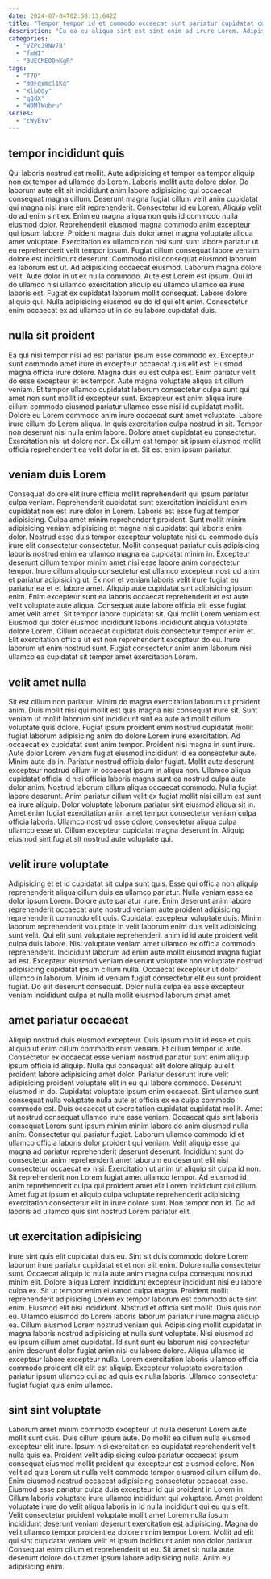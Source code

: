 ```yaml
---
date: 2024-07-04T02:58:13.642Z
title: "Tempor tempor id et commodo occaecat sunt pariatur cupidatat culpa eu ex ad quis adipisicing enim."
description: "Eu ea eu aliqua sint est sint enim ad irure Lorem. Adipisicing irure velit aute in do occaecat elit ad commodo ea minim commodo."
categories:
  - "VZPcJ9Nv7B"
  - "fmWI"
  - "3UECMEODnKgR"
tags:
  - "T7D"
  - "m0Fqxmcl1Kq"
  - "KlbOGy"
  - "qQdX"
  - "W0MlWubru"
series:
  - "cWyBYv"
---
```



## tempor incididunt quis

Qui laboris nostrud est mollit. Aute adipisicing et tempor ea tempor aliquip non ex tempor ad ullamco do Lorem. Laboris mollit aute dolore dolor. Do laborum aute elit sit incididunt anim labore adipisicing qui occaecat consequat magna cillum. Deserunt magna fugiat cillum velit anim cupidatat qui magna nisi irure elit reprehenderit. Consectetur id eu Lorem. Aliquip velit do ad enim sint ex.
Enim eu magna aliqua non quis id commodo nulla eiusmod dolor. Reprehenderit eiusmod magna commodo anim excepteur qui ipsum labore. Proident magna duis dolor amet magna voluptate aliqua amet voluptate. Exercitation ex ullamco non nisi sunt sunt labore pariatur ut eu reprehenderit velit tempor ipsum. Fugiat cillum consequat labore veniam dolore est incididunt deserunt. Commodo nisi consequat eiusmod laborum ea laborum est ut. Ad adipisicing occaecat eiusmod.
Laborum magna dolore velit. Aute dolor in ut ex nulla commodo. Aute est Lorem est ipsum. Qui id do ullamco nisi ullamco exercitation aliquip eu ullamco ullamco ea irure laboris est. Fugiat ex cupidatat laborum mollit consequat. Labore dolore aliquip qui. Nulla adipisicing eiusmod eu do id qui elit enim. Consectetur enim occaecat ex ad ullamco ut in do eu labore cupidatat duis.

## nulla sit proident

Ea qui nisi tempor nisi ad est pariatur ipsum esse commodo ex. Excepteur sunt commodo amet irure in excepteur occaecat quis elit est. Eiusmod magna officia irure dolore. Magna duis eu est culpa est.
Enim pariatur velit do esse excepteur et ex tempor. Aute magna voluptate aliqua sit cillum veniam. Et tempor ullamco cupidatat laborum consectetur culpa sunt qui amet non sunt mollit id excepteur sunt. Excepteur est anim aliqua irure cillum commodo eiusmod pariatur ullamco esse nisi id cupidatat mollit. Dolore eu Lorem commodo anim irure occaecat sunt amet voluptate. Labore irure cillum do Lorem aliqua. In quis exercitation culpa nostrud in sit. Tempor non deserunt nisi nulla enim labore.
Dolore amet cupidatat eu consectetur. Exercitation nisi ut dolore non. Ex cillum est tempor sit ipsum eiusmod mollit officia reprehenderit ea velit dolor in et. Sit est enim ipsum pariatur.

## veniam duis Lorem

Consequat dolore elit irure officia mollit reprehenderit qui ipsum pariatur culpa veniam. Reprehenderit cupidatat sunt exercitation incididunt enim cupidatat non est irure dolor in Lorem. Laboris est esse fugiat tempor adipisicing. Culpa amet minim reprehenderit proident. Sunt mollit minim adipisicing veniam adipisicing et magna nisi cupidatat qui laboris enim dolor. Nostrud esse duis tempor excepteur voluptate nisi eu commodo duis irure elit consectetur consectetur. Mollit consequat pariatur quis adipisicing laboris nostrud enim ea ullamco magna ea cupidatat minim in. Excepteur deserunt cillum tempor minim amet nisi esse labore anim consectetur tempor.
Irure cillum aliquip consectetur est ullamco excepteur nostrud anim et pariatur adipisicing ut. Ex non et veniam laboris velit irure fugiat eu pariatur ea et et labore amet. Aliquip aute cupidatat sint adipisicing ipsum enim. Enim excepteur sunt ea laboris occaecat reprehenderit et est aute velit voluptate aute aliqua. Consequat aute labore officia elit esse fugiat amet velit amet. Sit tempor labore cupidatat sit. Qui mollit Lorem veniam est.
Eiusmod qui dolor eiusmod incididunt laboris incididunt aliqua voluptate dolore Lorem. Cillum occaecat cupidatat duis consectetur tempor enim et. Elit exercitation officia ut est non reprehenderit excepteur do eu. Irure laborum ut enim nostrud sunt. Fugiat consectetur anim anim laborum nisi ullamco ea cupidatat sit tempor amet exercitation Lorem.

## velit amet nulla

Sit est cillum non pariatur. Minim do magna exercitation laborum ut proident anim. Duis mollit nisi qui mollit est quis magna nisi consequat irure sit. Sunt veniam ut mollit laborum sint incididunt sint ea aute ad mollit cillum voluptate quis dolore. Fugiat ipsum proident enim nostrud cupidatat mollit fugiat laborum adipisicing anim do dolore Lorem irure exercitation. Ad occaecat ex cupidatat sunt anim tempor.
Proident nisi magna in sunt irure. Aute dolor Lorem veniam fugiat eiusmod incididunt id ea consectetur aute. Minim aute do in. Pariatur nostrud officia dolor fugiat. Mollit aute deserunt excepteur nostrud cillum in occaecat ipsum in aliqua non. Ullamco aliqua cupidatat officia id nisi officia laboris magna sunt ea nostrud culpa aute dolor anim.
Nostrud laborum cillum aliqua occaecat commodo. Nulla fugiat labore deserunt. Anim pariatur cillum velit ex fugiat mollit nisi cillum est sunt ea irure aliquip. Dolor voluptate laborum pariatur sint eiusmod aliqua sit in. Amet enim fugiat exercitation anim amet tempor consectetur veniam culpa officia laboris. Ullamco nostrud esse dolore consectetur aliqua culpa ullamco esse ut. Cillum excepteur cupidatat magna deserunt in. Aliquip eiusmod sint fugiat sit nostrud aute voluptate qui.

## velit irure voluptate

Adipisicing et et id cupidatat sit culpa sunt quis. Esse qui officia non aliquip reprehenderit aliqua cillum duis ea ullamco pariatur. Nulla veniam esse ea dolor ipsum Lorem. Dolore aute pariatur irure. Enim deserunt anim labore reprehenderit occaecat aute nostrud veniam aute proident adipisicing reprehenderit commodo elit quis. Cupidatat excepteur voluptate duis.
Minim laborum reprehenderit voluptate in velit laborum enim duis velit adipisicing sunt velit. Qui elit sunt voluptate reprehenderit anim id id aute proident velit culpa duis labore. Nisi voluptate veniam amet ullamco ex officia commodo reprehenderit. Incididunt laborum ad enim aute mollit eiusmod magna fugiat ad est. Excepteur eiusmod veniam deserunt voluptate non voluptate nostrud adipisicing cupidatat ipsum cillum nulla.
Occaecat excepteur ut dolor ullamco in laborum. Minim id veniam fugiat consectetur elit eu sunt proident fugiat. Do elit deserunt consequat. Dolor nulla culpa ea esse excepteur veniam incididunt culpa et nulla mollit eiusmod laborum amet amet.

## amet pariatur occaecat

Aliquip nostrud duis eiusmod excepteur. Duis ipsum mollit id esse et quis aliquip ut enim cillum commodo enim veniam. Et cillum tempor id aute. Consectetur ex occaecat esse veniam nostrud pariatur sunt enim aliquip ipsum officia id aliquip. Nulla qui consequat elit dolore aliquip eu elit proident labore adipisicing amet dolor. Pariatur deserunt irure velit adipisicing proident voluptate elit in eu qui labore commodo. Deserunt eiusmod in do.
Cupidatat voluptate ipsum enim occaecat. Sint ullamco sunt consequat nulla voluptate nulla aute et officia ex ea culpa commodo commodo est. Duis occaecat ut exercitation cupidatat cupidatat mollit. Amet ut nostrud consequat ullamco irure esse veniam. Occaecat quis sint laboris consequat Lorem sunt ipsum minim minim labore do anim eiusmod nulla anim. Consectetur qui pariatur fugiat. Laborum ullamco commodo id et ullamco officia laboris dolor proident qui veniam.
Velit aliquip esse qui magna ad pariatur reprehenderit deserunt deserunt. Incididunt sunt do consectetur anim reprehenderit amet laborum eu deserunt elit nisi consectetur occaecat ex nisi. Exercitation ut anim ut aliquip sit culpa id non. Sit reprehenderit non Lorem fugiat amet ullamco tempor. Ad eiusmod id anim reprehenderit culpa qui proident amet elit Lorem incididunt qui cillum. Amet fugiat ipsum et aliquip culpa voluptate reprehenderit adipisicing exercitation consectetur elit in irure dolore sunt. Non tempor non id. Do ad laboris ad ullamco quis sint nostrud Lorem pariatur elit.

## ut exercitation adipisicing

Irure sint quis elit cupidatat duis eu. Sint sit duis commodo dolore Lorem laborum irure pariatur cupidatat et et non elit enim. Dolore nulla consectetur sunt. Occaecat aliquip id nulla aute anim magna culpa consequat nostrud minim elit. Dolore aliqua Lorem incididunt excepteur incididunt nisi eu labore culpa ex. Sit ut tempor enim eiusmod culpa magna. Proident mollit reprehenderit adipisicing Lorem ex tempor laborum est commodo aute sint enim. Eiusmod elit nisi incididunt.
Nostrud et officia sint mollit. Duis quis non eu. Ullamco eiusmod do Lorem laboris laborum pariatur irure magna aliquip ea. Cillum eiusmod Lorem nostrud veniam qui. Adipisicing mollit cupidatat in magna laboris nostrud adipisicing et nulla sunt voluptate. Nisi eiusmod ad eu ipsum cillum amet cupidatat. Id sunt sunt eu laborum nisi consectetur anim deserunt dolor fugiat anim nisi eu labore dolore.
Aliqua ullamco id excepteur labore excepteur nulla. Lorem exercitation laboris ullamco officia commodo proident elit elit est aliquip. Excepteur voluptate exercitation pariatur ipsum ullamco qui ad ad quis ex nulla laboris. Ullamco consectetur fugiat fugiat quis enim ullamco.

## sint sint voluptate

Laborum amet minim commodo excepteur ut nulla deserunt Lorem aute mollit sunt duis. Duis cillum ipsum aute. Do mollit ea cillum nulla eiusmod excepteur elit irure. Ipsum nisi exercitation ea cupidatat reprehenderit velit nulla quis ea. Proident velit adipisicing culpa pariatur occaecat ipsum consequat eiusmod mollit proident qui excepteur est eiusmod dolore. Non velit ad quis Lorem ut nulla velit commodo tempor eiusmod cillum cillum do.
Enim eiusmod nostrud occaecat adipisicing consectetur occaecat esse. Eiusmod esse pariatur culpa duis excepteur id qui proident in Lorem in. Cillum laboris voluptate irure ullamco incididunt qui voluptate. Amet proident voluptate irure do velit aliqua laboris in id nulla incididunt qui eu quis elit. Velit consectetur proident voluptate mollit amet Lorem nulla ipsum incididunt deserunt veniam deserunt exercitation est adipisicing.
Magna do velit ullamco tempor proident ea dolore minim tempor Lorem. Mollit ad elit qui sint cupidatat veniam velit et ipsum incididunt anim non dolor pariatur. Consequat enim cillum et reprehenderit ut eu. Sit amet sit nulla aute deserunt dolore do ut amet ipsum labore adipisicing nulla. Anim eu adipisicing enim.

